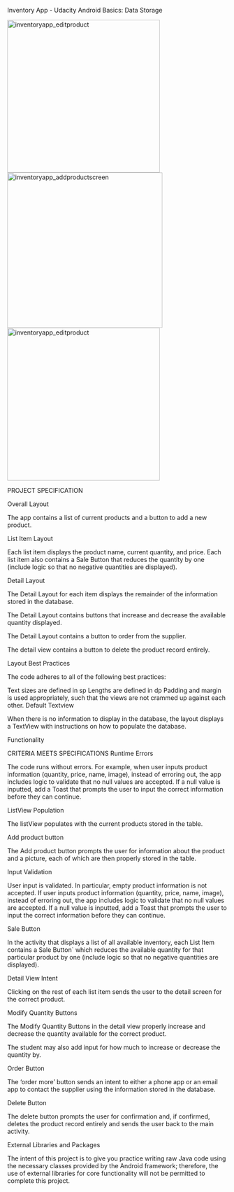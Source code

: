 Inventory App - Udacity Android Basics: Data Storage 


<img width="349" alt="inventoryapp_editproduct" src="https://user-images.githubusercontent.com/25735215/42250745-fb7fc3de-7ee7-11e8-8cfb-812686580cf4.png">

<img width="355" alt="inventoryapp_addproductscreen" src="https://user-images.githubusercontent.com/25735215/42250784-3d019936-7ee8-11e8-9b29-865d4e42b03e.png">

<img width="349" alt="inventoryapp_editproduct" src="https://user-images.githubusercontent.com/25735215/42250756-0e750422-7ee8-11e8-9034-ee50323a2262.png">

PROJECT SPECIFICATION

Overall Layout

The app contains a list of current products and a button to add a new product.

List Item Layout

Each list item displays the product name, current quantity, and price. Each list item also contains a Sale Button that reduces the quantity by one (include logic so that no negative quantities are displayed).

Detail Layout

The Detail Layout for each item displays the remainder of the information stored in the database.

The Detail Layout contains buttons that increase and decrease the available quantity displayed.

The Detail Layout contains a button to order from the supplier.

The detail view contains a button to delete the product record entirely.

Layout Best Practices

The code adheres to all of the following best practices:

Text sizes are defined in sp
Lengths are defined in dp
Padding and margin is used appropriately, such that the views are not crammed up against each other.
Default Textview

When there is no information to display in the database, the layout displays a TextView with instructions on how to populate the database.

Functionality

CRITERIA
MEETS SPECIFICATIONS
Runtime Errors

The code runs without errors. For example, when user inputs product information (quantity, price, name, image), instead of erroring out, the app includes logic to validate that no null values are accepted. If a null value is inputted, add a Toast that prompts the user to input the correct information before they can continue.

ListView Population

The listView populates with the current products stored in the table.

Add product button

The Add product button prompts the user for information about the product and a picture, each of which are then properly stored in the table.

Input Validation

User input is validated. In particular, empty product information is not accepted. If user inputs product information (quantity, price, name, image), instead of erroring out, the app includes logic to validate that no null values are accepted. If a null value is inputted, add a Toast that prompts the user to input the correct information before they can continue.

Sale Button

In the activity that displays a list of all available inventory, each List Item contains a Sale Button` which reduces the available quantity for that particular product by one (include logic so that no negative quantities are displayed).

Detail View Intent

Clicking on the rest of each list item sends the user to the detail screen for the correct product.

Modify Quantity Buttons

The Modify Quantity Buttons in the detail view properly increase and decrease the quantity available for the correct product.

The student may also add input for how much to increase or decrease the quantity by.

Order Button

The ‘order more’ button sends an intent to either a phone app or an email app to contact the supplier using the information stored in the database.

Delete Button

The delete button prompts the user for confirmation and, if confirmed, deletes the product record entirely and sends the user back to the main activity.

External Libraries and Packages

The intent of this project is to give you practice writing raw Java code using the necessary classes provided by the Android framework; therefore, the use of external libraries for core functionality will not be permitted to complete this project.

